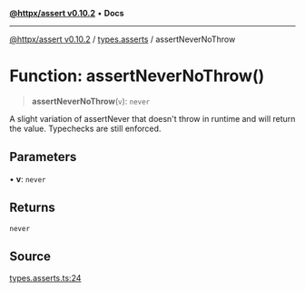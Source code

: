 [**@httpx/assert v0.10.2**](../../README.md) • **Docs**

***

[@httpx/assert v0.10.2](../../README.md) / [types.asserts](../README.md) / assertNeverNoThrow

# Function: assertNeverNoThrow()

> **assertNeverNoThrow**(`v`): `never`

A slight variation of assertNever that doesn't throw in runtime and
will return the value. Typechecks are still enforced.

## Parameters

• **v**: `never`

## Returns

`never`

## Source

[types.asserts.ts:24](https://github.com/belgattitude/httpx/blob/c2b4400d3e1e7ce81677911e5629c323b752b635/packages/assert/src/types.asserts.ts#L24)
